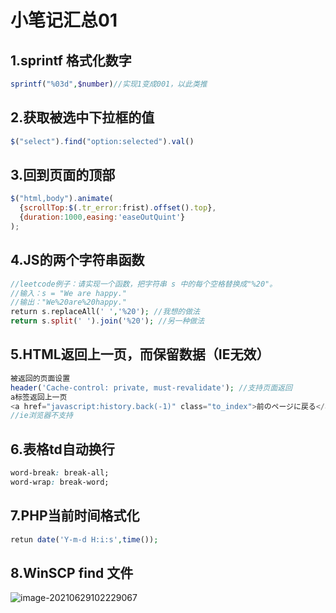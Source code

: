 

# 小笔记汇总01

## 1.sprintf 格式化数字

```PHP
sprintf("%03d",$number)//实现1变成001，以此类推
```

## 2.获取被选中下拉框的值

```javascript
$("select").find("option:selected").val()
```

## 3.回到页面的顶部

```javascript
$("html,body").animate(
  {scrollTop:$(.tr_error:frist).offset().top},
  {duration:1000,easing:'easeOutQuint'}
);
```

## 4.JS的两个字符串函数

```PHP
//leetcode例子：请实现一个函数，把字符串 s 中的每个空格替换成"%20"。
//输入：s = "We are happy."
//输出："We%20are%20happy."
return s.replaceAll(' ','%20'); //我想的做法
return s.split(' ').join('%20'); //另一种做法

```

## 5.HTML返回上一页，而保留数据（IE无效）

```PHP
被返回的页面设置 
header('Cache-control: private, must-revalidate'); //支持页面返回
a标签返回上一页
<a href="javascript:history.back(-1)" class="to_index">前のページに戻る</a>
//ie浏览器不支持
```

## 6.表格td自动换行

```CSS
word-break: break-all;
word-wrap: break-word;
```

## 7.PHP当前时间格式化

```PHP
retun date('Y-m-d H:i:s',time());
```

## 8.WinSCP find 文件

![image-20210629102229067](file://C:\Users\mid2067\AppData\Roaming\Typora\typora-user-images\image-20210629102229067.png?lastModify=1626238347)
